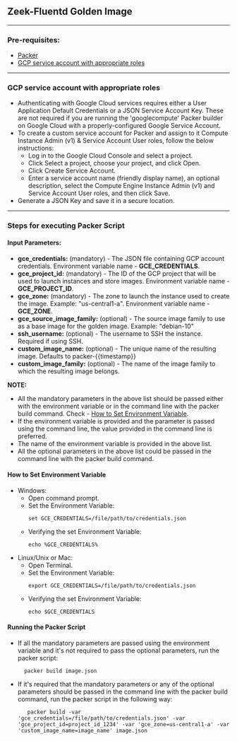 ## Zeek-Fluentd Golden Image

---

### Pre-requisites:
- [Packer](https://learn.hashicorp.com/tutorials/packer/getting-started-install)
- [GCP service account with appropriate roles](#gcp-service-account-with-appropriate-roles)

---

### GCP service account with appropriate roles

- Authenticating with Google Cloud services requires either a User Application Default Credentials or a JSON Service Account Key. These are not required if you are running the 'googlecompute' Packer builder on Google Cloud with a properly-configured Google Service Account.
- To create a custom service account for Packer and assign to it Compute Instance Admin (v1) & Service Account User roles, follow the below instructions:
    - Log in to the Google Cloud Console and select a project.
    - Click Select a project, choose your project, and click Open.
    - Click Create Service Account.
    - Enter a service account name (friendly display name), an optional description, select the Compute Engine Instance Admin (v1) and Service Account User roles, and then click Save.
- Generate a JSON Key and save it in a secure location.

---

### Steps for executing Packer Script

#### **Input Parameters:**
- **gce_credentials:** (mandatory) - The JSON file containing GCP account credentials. Environment variable name - **GCE_CREDENTIALS**.
- **gce_project_id:** (mandatory) - The ID of the GCP project that will be used to launch instances and store images. Environment variable name - **GCE_PROJECT_ID**.
- **gce_zone:** (mandatory) - The zone to launch the instance used to create the image. Example: "us-central1-a". Environment variable name - **GCE_ZONE**.
- **gce_source_image_family:** (optional) - The source image family to use as a base image for the golden image. Example: "debian-10"
- **ssh_username:** (optional) - The username to SSH the instance. Required if using SSH.
- **custom_image_name:** (optional) - The unique name of the resulting image. Defaults to packer-{{timestamp}}
- **custom_image_family:** (optional) - The name of the image family to which the resulting image belongs.

**NOTE:**  
- All the mandatory parameters in the above list should be passed either with the environment variable or in the command line with the packer build command. Check - [How to Set Environment Variable](#How-to-Set-Environment-Variable).  
- If the environment variable is provided and the parameter is passed using the command line, the value provided in the command line is preferred.  
- The name of the environment variable is provided in the above list.  
- All the optional parameters in the above list could be passed in the command line with the packer build command.  

#### **How to Set Environment Variable**
- Windows:
	- Open command prompt.
	- Set the Environment Variable:  
		```
		set GCE_CREDENTIALS=/file/path/to/credentials.json
		```
	- Verifying the set Environment Variable:  
		```
		echo %GCE_CREDENTIALS%
		```
- Linux/Unix or Mac:
	- Open Terminal.
	- Set the Environment Variable:  
		```
		export GCE_CREDENTIALS=/file/path/to/credentials.json
		```
	- Verifying the set Environment Variable:  
		```
		echo $GCE_CREDENTIALS
		```

#### **Running the Packer Script**
- If all the mandatory parameters are passed using the environment variable and it's not required to pass the optional parameters, run the packer script:  
	```
	  packer build image.json
	```
- If it's required that the mandatory parameters or any of the optional parameters should be passed in the command line with the packer build command, run the packer script in the following way:  
	```
	   packer build -var 'gce_credentials=/file/path/to/credentials.json' -var 'gce_project_id=project_id_1234' -var 'gce_zone=us-central1-a' -var 'custom_image_name=image_name' image.json
	```
